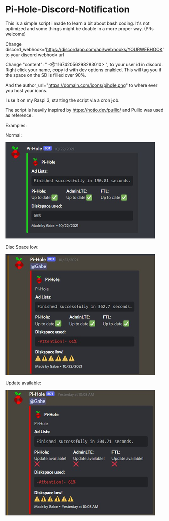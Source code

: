 # Pi-Hole-Discord-Notification


This is a simple script i made to learn a bit about bash coding.
It's not optimized and some things might be doable in a more proper way. (PRs welcome)

Change discord_webhook='https://discordapp.com/api/webhooks/YOURWEBHOOK' to your discord webhook url

Change "content": " <@116742056298283010> ", to your user id in discord. Right click your name, copy id with dev options enabled.
This will tag you if the space on the SD is filled over 90%.

And the author_url="https://domain.com/icons/pihole.png" to where ever you host your icons.

I use it on my Raspi 3, starting the script via a cron job.

The script is heavily inspired by https://hotio.dev/pullio/ and Pullio was used as reference.

Examples: 

Normal:

![Normal](https://github.com/quorn23/Pi-Hole-Discord-Notification/blob/2b33f20e0447176ce80e91ef039f7aa77c937b87/normal.jpg)

Disc Space low:

![Discspace](https://github.com/quorn23/Pi-Hole-Discord-Notification/blob/2b33f20e0447176ce80e91ef039f7aa77c937b87/discspace.jpg)

Update available:

![Update](https://github.com/quorn23/Pi-Hole-Discord-Notification/blob/2b33f20e0447176ce80e91ef039f7aa77c937b87/update.jpg)
